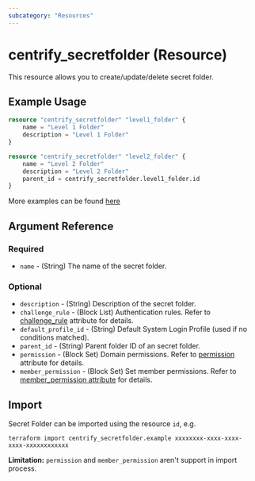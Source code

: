 ```yaml
---
subcategory: "Resources"
---
```


# centrify_secretfolder (Resource)

This resource allows you to create/update/delete secret folder.

## Example Usage

```terraform
resource "centrify_secretfolder" "level1_folder" {
    name = "Level 1 Folder"
    description = "Level 1 Folder"
}

resource "centrify_secretfolder" "level2_folder" {
    name = "Level 2 Folder"
    description = "Level 2 Folder"
    parent_id = centrify_secretfolder.level1_folder.id
}
```

More examples can be found [here](https://github.com/marcozj/terraform-provider-centrify/tree/main/examples/centrify_secret)

## Argument Reference

### Required

- `name` - (String) The name of the secret folder.

### Optional

- `description` - (String) Description of the secret folder.
- `challenge_rule` - (Block List) Authentication rules. Refer to [challenge_rule](./attribute_challengerule.md) attribute for details.
- `default_profile_id` - (String) Default System Login Profile (used if no conditions matched).
- `parent_id` - (String) Parent folder ID of an secret folder.
- `permission` - (Block Set) Domain permissions. Refer to [permission](./attribute_permission.md) attribute for details.
- `member_permission` - (Block Set) Set member permissions. Refer to [member_permission attribute](./attribute_permission.md) for details.

## Import

Secret Folder can be imported using the resource `id`, e.g.

```shell
terraform import centrify_secretfolder.example xxxxxxxx-xxxx-xxxx-xxxx-xxxxxxxxxxxx
```

**Limitation:** `permission` and `member_permission` aren't support in import process.
